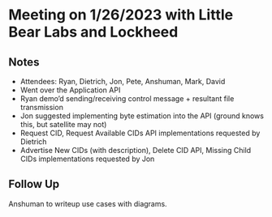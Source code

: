 # Meeting on 1/26/2023 with Little Bear Labs and Lockheed

## Notes

* Attendees: Ryan, Dietrich, Jon, Pete, Anshuman, Mark, David
* Went over the Application API
* Ryan demo’d sending/receiving control message + resultant file transmission
* Jon suggested implementing byte estimation into the API (ground knows this, but satellite may not)
* Request CID, Request Available CIDs API implementations requested by Dietrich
* Advertise New CIDs (with description), Delete CID API, Missing Child CIDs implementations requested by Jon

## Follow Up

Anshuman to writeup use cases with diagrams.